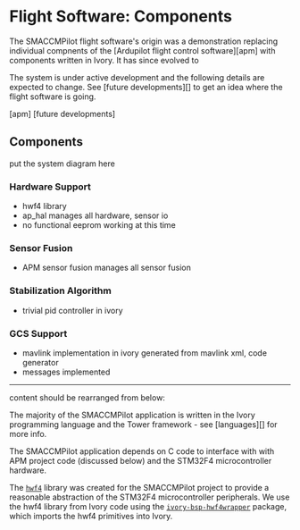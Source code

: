# Flight Software: Components

The SMACCMPilot flight software's origin was a demonstration replacing individual
compnents of the [Ardupilot flight control software][apm] with components written in
Ivory. It has since evolved to

The system is under active development and the following details are expected to
change. See [future developments][] to get an idea where the flight software is
going.

[apm]
[future developments]

## Components

put the system diagram here

### Hardware Support

- hwf4 library
- ap\_hal manages all hardware, sensor io
- no functional eeprom working at this time

### Sensor Fusion

- APM sensor fusion manages all sensor fusion

### Stabilization Algorithm

- trivial pid controller in ivory

### GCS Support

- mavlink implementation in ivory generated from mavlink xml, code generator
- messages implemented

---
content should be rearranged from below:

The majority of the SMACCMPilot application is written in the Ivory programming
language and the Tower framework - see [languages][] for more info.

The  SMACCMPilot application depends on C code to interface with with APM
project code (discussed below) and the STM32F4 microcontroller hardware.

The [`hwf4`][hwf4-dir] library was created for the SMACCMPilot project to provide a
reasonable abstraction of the STM32F4 microcontroller peripherals. We use the
hwf4 library from Ivory code using the [`ivory-bsp-hwf4wrapper`][hwf4-cabal]
package, which imports the hwf4 primitives into Ivory.

[hwf4-dir]: http://github.com/GaloisInc/smaccmpilot-stm32f4/tree/master/bsp/hwf4
[hwf4-cabal]: http://github.com/GaloisInc/smaccmpilot-stm32f4/blob/master/bsp/ivory/ivory-bsp-hwf4wrapper/ivory-bsp-hwf4wrapper.cabal

